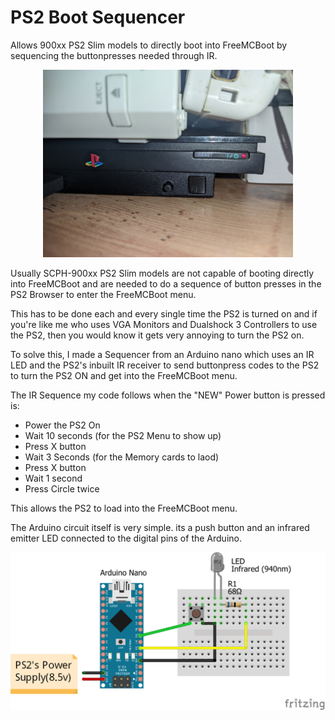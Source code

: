 # PS2 Boot Sequencer
 Allows 900xx PS2 Slim models to directly boot into FreeMCBoot by sequencing the buttonpresses needed through IR.
<p align="center">
  <img width="400" height="300" src="https://github.com/smsry/PS2-Boot-Sequencer/blob/main/Images/1.jpg">
</p>

Usually SCPH-900xx PS2 Slim models are not capable of booting directly into FreeMCBoot and are needed to do a sequence of button presses in the PS2 Browser to enter the FreeMCBoot menu.

This has to be done each and every single time the PS2 is turned on and if you're like me who uses VGA Monitors and Dualshock 3 Controllers to use the PS2, then you would know it gets very annoying to turn the PS2 on.

To solve this, I made a Sequencer from an Arduino nano which uses an IR LED and the PS2's inbuilt IR receiver to send buttonpress codes to the PS2 to turn the PS2 ON and get into the FreeMCBoot menu.

The IR Sequence my code follows when the "NEW" Power button is pressed is:

- Power the PS2 On
- Wait 10 seconds (for the PS2 Menu to show up)
- Press X button
- Wait 3 Seconds (for the Memory cards to laod)
- Press X button
- Wait 1 second
- Press Circle twice

This allows the PS2 to load into the FreeMCBoot menu.

The Arduino circuit itself is very simple. its a push button and an infrared emitter LED connected to the digital pins of the Arduino. 

<p align="center">
  <img width="" height="" src="https://github.com/smsry/PS2-Boot-Sequencer/blob/main/ir%20sequencer_circuit%20diagram.png">
</p>

